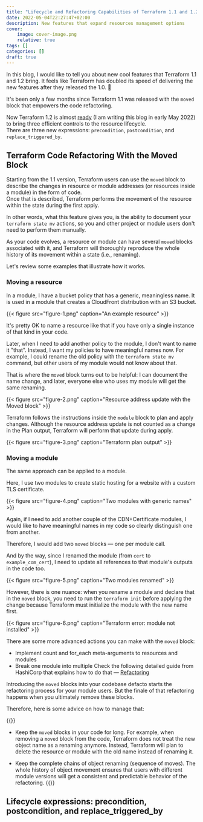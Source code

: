 ```yaml
---
title: "Lifecycle and Refactoring Capabilities of Terraform 1.1 and 1.2"
date: 2022-05-04T22:27:47+02:00
description: New features that expand resources management options 
cover:
    image: cover-image.png
    relative: true
tags: []
categories: []
draft: true
---
```


In this blog, I would like to tell you about new cool features that Terraform 1.1 and 1.2 bring. It feels like Terraform has doubled its speed of delivering the new features after they released the 1.0. 🤩

It's been only a few months since Terraform 1.1 was released with the `moved` block that empowers the code refactoring.

Now Terraform 1.2 is almost [ready](*https://github.com/hashicorp/terraform/releases/tag/v1.2.0-rc1*) (I am writing this blog in early May 2022) to bring three efficient controls to the resource lifecycle.\
There are three new expressions: `precondition`, `postcondition`, and `replace_triggered_by`.

## Terraform Code Refactoring With the Moved Block
Starting from the 1.1 version, Terraform users can use the `moved` block to describe the changes in resource or module addresses (or resources inside a module) in the form of code. \
Once that is described, Terraform performs the movement of the resource within the state during the first apply.

In other words, what this feature gives you, is the ability to document your `terraform state mv` actions, so you and other project or module users don't need to perform them manually.

As your code evolves, a resource or module can have several `moved` blocks associated with it, and Terraform will thoroughly reproduce the whole history of its movement within a state (i.e., renaming).

Let's review some examples that illustrate how it works.

### Moving a resource

In a module, I have a bucket policy that has a generic, meaningless name. It is used in a module that creates a CloudFront distribution with an S3 bucket.

{{< figure src="figure-1.png" caption="An example resource" >}}

It's pretty OK to name a resource like that if you have only a single instance of that kind in your code.

Later, when I need to add another policy to the module, I don't want to name it "that". Instead, I want my policies to have meaningful names now. For example, I could rename the old policy with the `terraform state mv` command, but other users of my module would not know about that.

That is where the `moved` block turns out to be helpful: I can document the name change, and later, everyone else who uses my module will get the same renaming. 

{{< figure src="figure-2.png" caption="Resource address update with the Moved block" >}}

Terraform follows the instructions inside the `module` block to plan and apply changes. Although the resource address update is not counted as a change in the Plan output, Terraform will perform that update during apply.

{{< figure src="figure-3.png" caption="Terraform plan output" >}}

### Moving a module
The same approach can be applied to a module.

Here, I use two modules to create static hosting for a website with a custom TLS certificate.

{{< figure src="figure-4.png" caption="Two modules with generic names" >}}

Again, if I need to add another couple of the CDN+Certificate modules, I would like to have meaningful names in my code so clearly distinguish one from another.

Therefore, I would add two `moved` blocks — one per module call.

And by the way, since I renamed the module (from `cert` to `example_com_cert`), I need to update all references to that module's outputs in the code too.

{{< figure src="figure-5.png" caption="Two modules renamed" >}}

However, there is one nuance: when you rename a module and declare that in the `moved` block, you need to run the `terraform init` before applying the change because Terraform must initialize the module with the new name first.

{{< figure src="figure-6.png" caption="Terraform error: module not installed" >}}

There are some more advanced actions you can make with the `moved` block:
- Implement count and for_each meta-arguments to resources and modules
- Break one module into multiple
  Check the following detailed guide from HashiCorp that explains how to do that — [Refactoring](https://www.terraform.io/language/modules/develop/refactoring)

Introducing the `moved` blocks into your codebase defacto starts the refactoring process for your module users. But the finale of that refactoring happens when you ultimately remove these blocks.

Therefore, here is some advice on how to manage that:

{{<attention>}}
- Keep the `moved` blocks in your code for long. For example, when removing a `moved` block from the code, Terraform does not treat the new object name as a renaming anymore. Instead, Terraform will plan to delete the resource or module with the old name instead of renaming it.

- Keep the complete chains of object renaming (sequence of moves). The whole history of object movement ensures that users with different module versions will get a consistent and predictable behavior of the refactoring.
{{</attention>}}

## Lifecycle expressions: precondition, postcondition, and replace_triggered_by